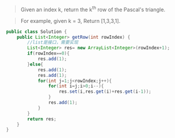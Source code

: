 
>Given an index k, return the k<sup>th</sup> row of the Pascal's triangle.

>For example, given k = 3,
>Return [1,3,3,1].

```java
public class Solution {
    public List<Integer> getRow(int rowIndex) {
        //list是接口，需要实现
        List<Integer> res= new ArrayList<Integer>(rowIndex+1);
        if(rowIndex==0){
            res.add(1);
        }else{
            res.add(1);
            res.add(1);
            for(int j=1;j<rowIndex;j++){
                for(int i=j;i>0;i--){
                    res.set(i,res.get(i)+res.get(i-1));
                }
                res.add(1);
            }
        } 
        return res;
    }
}
```
